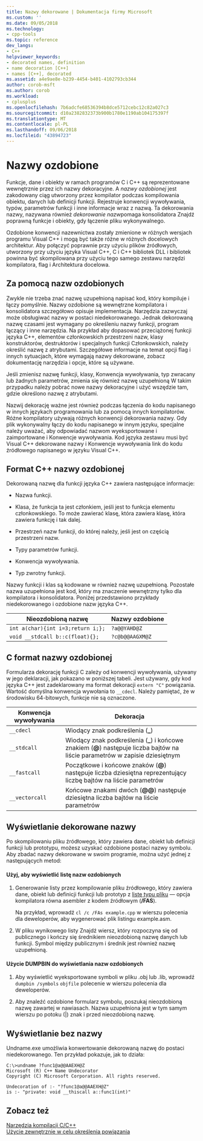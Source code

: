```yaml
---
title: Nazwy dekorowane | Dokumentacja firmy Microsoft
ms.custom: ''
ms.date: 09/05/2018
ms.technology:
- cpp-tools
ms.topic: reference
dev_langs:
- C++
helpviewer_keywords:
- decorated names, definition
- name decoration [C++]
- names [C++], decorated
ms.assetid: a4e9ae8e-b239-4454-b401-4102793cb344
author: corob-msft
ms.author: corob
ms.workload:
- cplusplus
ms.openlocfilehash: 7b6adcfe68536394b8dce5712cebc12c82a027c3
ms.sourcegitcommit: d10a2382832373b900b1780e1190ab104175397f
ms.translationtype: MT
ms.contentlocale: pl-PL
ms.lasthandoff: 09/06/2018
ms.locfileid: "43894723"
---
```

# <a name="decorated-names"></a>Nazwy ozdobione

Funkcje, dane i obiekty w ramach programów C i C++ są reprezentowane wewnętrznie przez ich nazwy dekoracyjne. A *nazwy ozdobionej* jest zakodowany ciąg utworzony przez kompilator podczas kompilowania obiektu, danych lub definicji funkcji. Rejestruje konwencji wywoływania, typów, parametrów funkcji i inne informacje wraz z nazwą. Ta dekorowania nazwy, nazywana również *dekorowanie nazw*pomaga konsolidatora Znajdź poprawną funkcje i obiekty, gdy łączenie pliku wykonywalnego.

Ozdobione konwencji nazewnictwa zostały zmienione w różnych wersjach programu Visual C++ i mogą być także różne w różnych docelowych architektur. Aby połączyć poprawnie przy użyciu plików źródłowych, utworzony przy użyciu języka Visual C++, C i C++ bibliotek DLL i bibliotek powinna być skompilowana przy użyciu tego samego zestawu narzędzi kompilatora, flag i Architektura docelowa.

##  <a name="Using"></a> Za pomocą nazw ozdobionych

Zwykle nie trzeba znać nazwę uzupełnioną napisać kod, który kompiluje i łączy pomyślnie. Nazwy ozdobione są wewnętrzne kompilatora i konsolidatora szczegółowo opisuje implementacja. Narzędzia zazwyczaj może obsługiwać nazwy w postaci niedekorowanego. Jednak dekorowaną nazwę czasami jest wymagany po określeniu nazwy funkcji, program łączący i inne narzędzia. Na przykład aby dopasować przeciążonej funkcji języka C++, elementów członkowskich przestrzeni nazw, klasy konstruktorów, destruktorów i specjalnych funkcji Członkowskich, należy określić nazwę z atrybutami. Szczegółowe informacje na temat opcji flag i innych sytuacjach, które wymagają nazwy dekorowane, zobacz dokumentację narzędzia i opcje, które są używane.

Jeśli zmienisz nazwę funkcji, klasy, Konwencja wywoływania, typ zwracany lub żadnych parametrów, zmienia się również nazwę uzupełnioną W takim przypadku należy pobrać nowe nazwy dekoracyjne i użyć wszędzie tam, gdzie określono nazwę z atrybutami.

Nazwij dekorację ważne jest również podczas łączenia do kodu napisanego w innych językach programowania lub za pomocą innych kompilatorów. Różne kompilatory używają różnych konwencji dekorowania nazwy. Gdy plik wykonywalny łączy do kodu napisanego w innym języku, specjalne należy uważać, aby odpowiadać nazwom wyeksportowane i zaimportowane i Konwencje wywoływania. Kod języka zestawu musi być Visual C++ dekorowane nazwy i Konwencje wywoływania link do kodu źródłowego napisanego w języku Visual C++.

##  <a name="Format"></a> Format C++ nazwy ozdobionej

Dekorowaną nazwę dla funkcji języka C++ zawiera następujące informacje:

- Nazwa funkcji.

- Klasa, że funkcja ta jest członkiem, jeśli jest to funkcja elementu członkowskiego. To może zawierać klasę, która zawiera klasę, która zawiera funkcję i tak dalej.

- Przestrzeń nazw funkcji, do której należy, jeśli jest on częścią przestrzeni nazw.

- Typy parametrów funkcji.

- Konwencja wywoływania.

- Typ zwrotny funkcji.

Nazwy funkcji i klas są kodowane w również nazwę uzupełnioną. Pozostałe nazwa uzupełniona jest kod, który ma znaczenie wewnętrzny tylko dla kompilatora i konsolidatora. Poniżej przedstawiono przykłady niedekorowanego i ozdobione nazw języka C++.

|Nieozdobioną nazwę|Nazwy ozdobione|
|----------------------|--------------------|
|`int a(char){int i=3;return i;};`|`?a@@YAHD@Z`|
|`void __stdcall b::c(float){};`|`?c@b@@AAGXM@Z`|

##  <a name="FormatC"></a> C format nazwy ozdobionej

Formularza dekorację funkcji C zależy od konwencji wywoływania, używany w jego deklaracji, jak pokazano w poniższej tabeli. Jest używany, gdy kod języka C++ jest zadeklarowany ma format dekoracji `extern "C"` powiązania. Wartość domyślna konwencja wywołania to `__cdecl`. Należy pamiętać, że w środowisku 64-bitowych, funkcje nie są oznaczone.

|Konwencja wywoływania|Dekoracja|
|------------------------|----------------|
|`__cdecl`|Wiodący znak podkreślenia (**_**)|
|`__stdcall`|Wiodący znak podkreślenia (**_**) i końcowe znakiem (**\@**) następuje liczba bajtów na liście parametrów w zapisie dziesiętnym|
|`__fastcall`|Początkowe i końcowe znaków (**\@**) następuje liczba dziesiętna reprezentujący liczbę bajtów na liście parametrów|
|`__vectorcall`|Końcowe znakami dwóch (**\@\@**) następuje dziesiętna liczba bajtów na liście parametrów|

##  <a name="Viewing"></a> Wyświetlanie dekorowane nazwy

Po skompilowaniu pliku źródłowego, który zawiera dane, obiekt lub definicji funkcji lub prototypu, możesz uzyskać ozdobione postaci nazwy symbolu. Aby zbadać nazwy dekorowane w swoim programie, można użyć jednej z następujących metod:

#### <a name="to-use-a-listing-to-view-decorated-names"></a>Użyj, aby wyświetlić listę nazw ozdobionych

1. Generowanie listy przez kompilowanie pliku źródłowego, który zawiera dane, obiekt lub definicji funkcji lub prototyp z [listę typu pliku](../../build/reference/fa-fa-listing-file.md) — opcja kompilatora równa asembler z kodem źródłowym (**/FAS**).

   Na przykład, wprowadź `cl /c /FAs example.cpp` w wierszu polecenia dla deweloperów, aby wygenerować plik listingu example.asm.

2. W pliku wynikowego listy Znajdź wiersz, który rozpoczyna się od publicznego i kończy się średnikiem nieozdobioną nazwę danych lub funkcji. Symbol między publicznym i średnik jest również nazwę uzupełnioną.

#### <a name="to-use-dumpbin-to-view-decorated-names"></a>Użycie DUMPBIN do wyświetlania nazw ozdobionych

1. Aby wyświetlić wyeksportowane symboli w pliku .obj lub .lib, wprowadź `dumpbin /symbols` `objfile` polecenie w wierszu polecenia dla deweloperów.

2. Aby znaleźć ozdobione formularz symbolu, poszukaj nieozdobioną nazwę zawartej w nawiasach. Nazwa uzupełniona jest w tym samym wierszu po potoku (&#124;) znak i przed nieozdobioną nazwę.

##  <a name="Undecorated"></a> Wyświetlanie bez nazwy

Undname.exe umożliwia konwertowanie dekorowaną nazwę do postaci niedekorowanego. Ten przykład pokazuje, jak to działa:

```
C:\>undname ?func1@a@@AAEXH@Z
Microsoft (R) C++ Name Undecorator
Copyright (C) Microsoft Corporation. All rights reserved.

Undecoration of :- "?func1@a@@AAEXH@Z"
is :- "private: void __thiscall a::func1(int)"
```

## <a name="see-also"></a>Zobacz też

[Narzędzia kompilacji C/C++](../../build/reference/c-cpp-build-tools.md)  
[Użycie zewnętrznie w celu określenia powiązania](../../cpp/using-extern-to-specify-linkage.md)